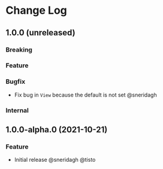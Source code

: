 # Change Log

## 1.0.0 (unreleased)

### Breaking

### Feature

### Bugfix

- Fix bug in `View` because the default is not set @sneridagh

### Internal

## 1.0.0-alpha.0 (2021-10-21)

### Feature

- Initial release @sneridagh @tisto
